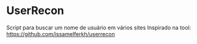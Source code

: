 # UserRecon
Script para buscar um nome de usuário em vários sites
Inspirado na tool: https://github.com/issamelferkh/userrecon
